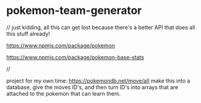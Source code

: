 # pokemon-team-generator




































// just kidding, all this can get lost because there's a better API that does all this stuff already!

https://www.npmjs.com/package/pokemon

https://www.npmjs.com/package/pokemon-base-stats



//

project for my own time:
https://pokemondb.net/move/all
make this into a database, give the moves ID's, and then turn ID's into arrays that are attached to the pokemon that can learn them.
